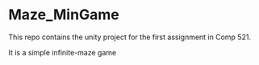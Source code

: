 # Maze_MinGame
This repo contains the unity project for the first assignment in Comp 521.

It is a simple infinite-maze game 
